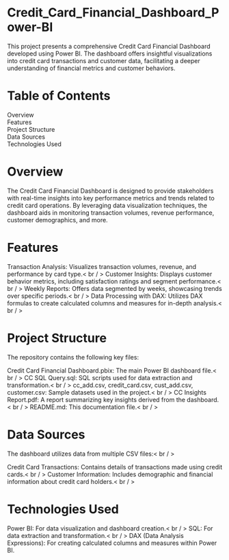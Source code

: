 # Credit_Card_Financial_Dashboard_Power-BI
This project presents a comprehensive Credit Card Financial Dashboard developed using Power BI. The dashboard offers insightful visualizations into credit card transactions and customer data, facilitating a deeper understanding of financial metrics and customer behaviors.

# Table of Contents
Overview <br />
Features <br />
Project Structure <br />
Data Sources <br />
Technologies Used <br />

# Overview
The Credit Card Financial Dashboard is designed to provide stakeholders with real-time insights into key performance metrics and trends related to credit card operations. By leveraging data visualization techniques, the dashboard aids in monitoring transaction volumes, revenue performance, customer demographics, and more.

# Features
Transaction Analysis: Visualizes transaction volumes, revenue, and performance by card type.< br / >
Customer Insights: Displays customer behavior metrics, including satisfaction ratings and segment performance.< br / >
Weekly Reports: Offers data segmented by weeks, showcasing trends over specific periods.< br / >
Data Processing with DAX: Utilizes DAX formulas to create calculated columns and measures for in-depth analysis.< br / >

# Project Structure
The repository contains the following key files:

Credit Card Financial Dashboard.pbix: The main Power BI dashboard file.< br / >
CC SQL Query.sql: SQL scripts used for data extraction and transformation.< br / >
cc_add.csv, credit_card.csv, cust_add.csv, customer.csv: Sample datasets used in the project.< br / >
CC Insights Report.pdf: A report summarizing key insights derived from the dashboard.< br / >
README.md: This documentation file.< br / >

# Data Sources
The dashboard utilizes data from multiple CSV files:< br / >

Credit Card Transactions: Contains details of transactions made using credit cards.< br / >
Customer Information: Includes demographic and financial information about credit card holders.< br / >

# Technologies Used
Power BI: For data visualization and dashboard creation.< br / >
SQL: For data extraction and transformation.< br / >
DAX (Data Analysis Expressions): For creating calculated columns and measures within Power BI.

